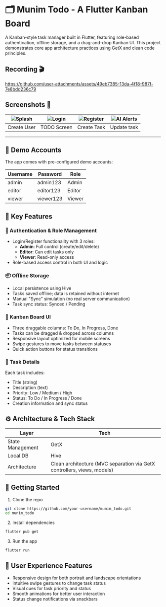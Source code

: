 # 🗂️ Munim Todo - A Flutter Kanban Board

A Kanban-style task manager built in Flutter, featuring role-based authentication, offline storage, and a drag-and-drop Kanban UI. This project demonstrates core app architecture practices using GetX and clean code principles.


## Recording 🎬

https://github.com/user-attachments/assets/49eb7385-13da-4f18-987f-7e8bdd236c79

## Screenshots 📸

| ![Splash](https://github.com/user-attachments/assets/cb4cdb86-ed03-4798-b6f9-c1c6a95762a9) | ![Login](https://github.com/user-attachments/assets/660c97ec-1ef6-4790-bbf3-26024a0456d9) | ![Register](https://github.com/user-attachments/assets/600a6a72-8019-4aa2-99f5-bd36626acb62) | ![AI Alerts](https://github.com/user-attachments/assets/3b8d9924-9ba3-472d-96d9-0320980d4aae) |
|:------------------------------------------------------------------------------------------:|:------------------------------------------------------------------------------------------:|:----------------------------------------------------------------------------------------------:|:---------------------------------------------------------------------------------------------:|
| Create User                                                                             | TODO Screen                                                                               | Create Task                                                                          | Update task                                                                                     |

---



## 🔑 Demo Accounts

The app comes with pre-configured demo accounts:

| Username | Password | Role |
| --- | --- | --- |
| admin | admin123 | Admin |
| editor | editor123 | Editor |
| viewer | viewer123 | Viewer |



## 📌 Key Features

### 🔐 Authentication & Role Management
- Login/Register functionality with 3 roles:
  - **Admin**: Full control (create/edit/delete)
  - **Editor**: Can edit tasks only
  - **Viewer**: Read-only access
- Role-based access control in both UI and logic

### 📦 Offline Storage
- Local persistence using Hive
- Tasks saved offline; data is retained without internet
- Manual "Sync" simulation (no real server communication)
- Task sync status: Synced / Pending

### 🧩 Kanban Board UI
- Three draggable columns: To Do, In Progress, Done
- Tasks can be dragged & dropped across columns
- Responsive layout optimized for mobile screens
- Swipe gestures to move tasks between statuses
- Quick action buttons for status transitions

### 📝 Task Details
Each task includes:
- Title (string)
- Description (text)
- Priority: Low / Medium / High
- Status: To Do / In Progress / Done
- Creation information and sync status

## ⚙️ Architecture & Tech Stack

| Layer | Tech |
| --- | --- |
| State Management | GetX |
| Local DB | Hive |
| Architecture | Clean architecture (MVC separation via GetX controllers, views, models) |

## 🚀 Getting Started

1. Clone the repo
```bash
git clone https://github.com/your-username/munim_todo.git
cd munim_todo
```

2. Install dependencies
```bash
flutter pub get
```

3. Run the app
```bash
flutter run
```



## 📱 User Experience Features
- Responsive design for both portrait and landscape orientations
- Intuitive swipe gestures to change task status
- Visual cues for task priority and status
- Smooth animations for better user interaction
- Status change notifications via snackbars 
